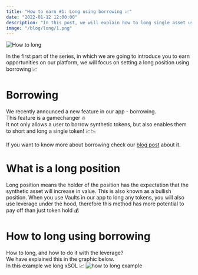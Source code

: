 ```yaml
---
title: "How to earn #1: Long using borrowing 📈"
date: "2022-01-12 12:00:00"
description: "In this post, we will explain how to long single asset using borrowing"
image: "/blog/long/1.png"
---
```

![How to long](/blog/long/1.png "horizontal")

In the first part of the series, in which we are going to introduce you to earn opportunities on our platform, we will focus on setting a long position using borrowing 📈  

# Borrowing
We recently announced a new feature in our app - borrowing.  
This feature is a gamechanger 🔥  
It not only allows a user to borrow synthetic tokens, but also enables them to short and long a single token! 📈📉  

If you want to know more about borrowing check our [blog post](https://synthetify.io/blog/borrowing) about it.  

  
# What is a long position
Long position means the holder of the position has the expectation that the synthetic asset will increase in value. This is also known as a bullish position. 
When you use Vaults in our app to long any tokens, you will also use leverage under the hood, therefore this method has more potential to pay off than just token hold 💰

# How to long using borrowing
How to long, and how to do it with the leverage?  
We have explained this in the graphic below.  
In this example we long xSOL 📈
![how to long example](/blog/long/how-to-long.png "vertical")


